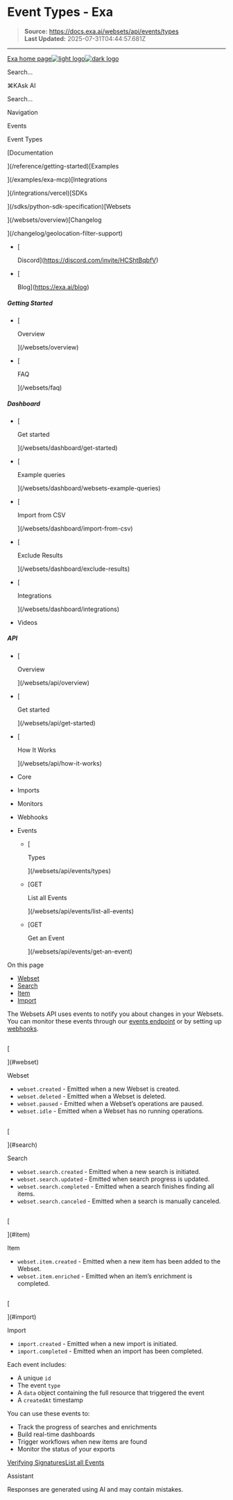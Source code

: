 # Event Types - Exa

> **Source:** https://docs.exa.ai/websets/api/events/types  
> **Last Updated:** 2025-07-31T04:44:57.681Z

---

[Exa home page![light logo](https://mintlify.s3.us-west-1.amazonaws.com/exa-52/logo/light.png)![dark logo](https://mintlify.s3.us-west-1.amazonaws.com/exa-52/logo/dark.png)](/)

Search...

⌘KAsk AI

Search...

Navigation

Events

Event Types

[Documentation

](/reference/getting-started)[Examples

](/examples/exa-mcp)[Integrations

](/integrations/vercel)[SDKs

](/sdks/python-sdk-specification)[Websets

](/websets/overview)[Changelog

](/changelog/geolocation-filter-support)

*   [
    
    Discord](https://discord.com/invite/HCShtBqbfV)
*   [
    
    Blog](https://exa.ai/blog)

##### Getting Started

*   [
    
    Overview
    
    
    
    ](/websets/overview)
*   [
    
    FAQ
    
    
    
    ](/websets/faq)

##### Dashboard

*   [
    
    Get started
    
    
    
    ](/websets/dashboard/get-started)
*   [
    
    Example queries
    
    
    
    ](/websets/dashboard/websets-example-queries)
*   [
    
    Import from CSV
    
    
    
    ](/websets/dashboard/import-from-csv)
*   [
    
    Exclude Results
    
    
    
    ](/websets/dashboard/exclude-results)
*   [
    
    Integrations
    
    
    
    ](/websets/dashboard/integrations)
*   Videos
    

##### API

*   [
    
    Overview
    
    
    
    ](/websets/api/overview)
*   [
    
    Get started
    
    
    
    ](/websets/api/get-started)
*   [
    
    How It Works
    
    
    
    ](/websets/api/how-it-works)
*   Core
    
*   Imports
    
*   Monitors
    
*   Webhooks
    
*   Events
    
    *   [
        
        Types
        
        
        
        ](/websets/api/events/types)
    *   [GET
        
        List all Events
        
        
        
        ](/websets/api/events/list-all-events)
    *   [GET
        
        Get an Event
        
        
        
        ](/websets/api/events/get-an-event)

On this page

*   [Webset](#webset)
*   [Search](#search)
*   [Item](#item)
*   [Import](#import)

The Websets API uses events to notify you about changes in your Websets. You can monitor these events through our [events endpoint](/websets/api/events/list-all-events) or by setting up [webhooks](/websets/api/webhooks/create-a-webhook).

## 

[​

](#webset)

Webset

*   `webset.created` - Emitted when a new Webset is created.
*   `webset.deleted` - Emitted when a Webset is deleted.
*   `webset.paused` - Emitted when a Webset’s operations are paused.
*   `webset.idle` - Emitted when a Webset has no running operations.

## 

[​

](#search)

Search

*   `webset.search.created` - Emitted when a new search is initiated.
*   `webset.search.updated` - Emitted when search progress is updated.
*   `webset.search.completed` - Emitted when a search finishes finding all items.
*   `webset.search.canceled` - Emitted when a search is manually canceled.

## 

[​

](#item)

Item

*   `webset.item.created` - Emitted when a new item has been added to the Webset.
*   `webset.item.enriched` - Emitted when an item’s enrichment is completed.

## 

[​

](#import)

Import

*   `import.created` - Emitted when a new import is initiated.
*   `import.completed` - Emitted when an import has been completed.

Each event includes:

*   A unique `id`
*   The event `type`
*   A `data` object containing the full resource that triggered the event
*   A `createdAt` timestamp

You can use these events to:

*   Track the progress of searches and enrichments
*   Build real-time dashboards
*   Trigger workflows when new items are found
*   Monitor the status of your exports

[Verifying Signatures](/websets/api/webhooks/verifying-signatures)[List all Events](/websets/api/events/list-all-events)

Assistant

Responses are generated using AI and may contain mistakes.